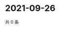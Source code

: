 # 2021-09-26

共 0 条

<!-- BEGIN -->
<!-- 最后更新时间 Sun Sep 26 2021 13:12:51 GMT+0800 (China Standard Time) -->

<!-- END -->
